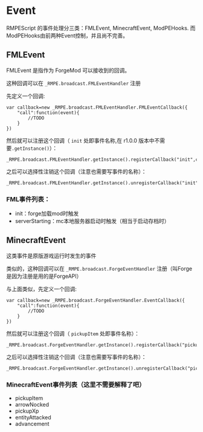 # Event

RMPEScript 的事件处理分三类：FMLEvent, MinecraftEvent, ModPEHooks.
而ModPEHooks由前两种Event控制，并且尚不完善。

## FMLEvent

FMLEvent 是指作为 ForgeMod 可以接收到的回调。

这种回调可以在 `_RMPE.broadcast.FMLEventHandler` 注册

先定义一个回调:
```
var callback=new _RMPE.broadcast.FMLEventHandler.FMLEventCallback({
    "call":function(event){
        //TODO
    }
})
```
然后就可以注册这个回调（ `init` 处即事件名称,在 r1.0.0 版本中不需要`.getInstance()`）：
```
_RMPE.broadcast.FMLEventHandler.getInstance().registerCallback("init",callback)
```
之后可以选择性注销这个回调（注意也需要写事件的名称）：
```
_RMPE.broadcast.FMLEventHandler.getInstance().unregisterCallback("init",callback)
```
### FML事件列表：
* init：forge加载mod时触发
* serverStarting：mc本地服务器启动时触发（相当于启动存档时）

## MinecraftEvent

这类事件是原版游戏运行时发生的事件

类似的，这种回调可以在 `_RMPE.broadcast.ForgeEventHandler` 注册（叫Forge是因为注册是用的是ForgeAPI）

与上面类似，先定义一个回调:
```
var callback=new _RMPE.broadcast.ForgeEventHandler.EventCallback({
    "call":function(event){
        //TODO
    }
})
```
然后就可以注册这个回调（ `pickupItem` 处即事件名称）：
```
_RMPE.broadcast.ForgeEventHandler.getInstance().registerCallback("pickupItem",callback)
```
之后可以选择性注销这个回调（注意也需要写事件的名称）：
```
_RMPE.broadcast.ForgeEventHandler.getInstance().unregisterCallback("pickupItem",callback)
```

### MinecraftEvent事件列表（这里不需要解释了吧）
* pickupItem
* arrowNocked
* pickupXp
* entityAttacked
* advancement



